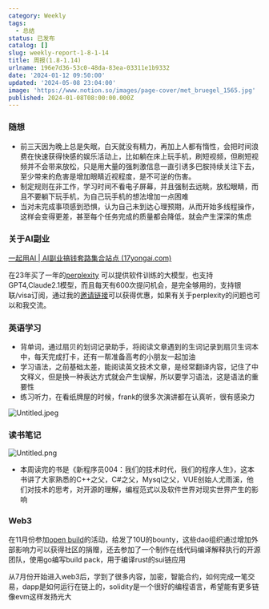```yaml
---
category: Weekly
tags:
  - 总结
status: 已发布
catalog: []
slug: weekly-report-1-8-1-14
title: 周报(1.8-1.14)
urlname: 196e7d36-53c0-48da-83ea-03311e1b9332
date: '2024-01-12 09:50:00'
updated: '2024-05-08 23:04:00'
image: 'https://www.notion.so/images/page-cover/met_bruegel_1565.jpg'
published: 2024-01-08T08:00:00.000Z
---
```


### 随想

- 前三天因为晚上总是失眠，白天就没有精力，再加上人都有惰性，会把时间浪费在快速获得快感的娱乐活动上，比如躺在床上玩手机，刷短视频，但刷短视频并不会带来放松，只是用大量的强刺激信息一直引诱多巴胺持续关注下去，至少带来的危害是增加眼睛近视程度，是不可逆的伤害。
- 制定规则在非工作，学习时间不看电子屏幕，并且强制去远眺，放松眼睛，而且不要躺下玩手机，为自己玩手机的想法增加一点困难
- 当对未完成事项感到恐惧，认为自己未到达心理预期，从而开始多线程操作，这样会变得更差，甚至每个任务完成的质量都会降低，就会产生深深的焦虑

### 关于AI副业


[一起用AI | AI副业搞钱套路集合站点 (17yongai.com)](https://17yongai.com/)


在23年买了一年的[perplexity](https://www.perplexity.ai/) 可以提供软件训练的大模型，也支持GPT4,Claude2.1模型，而且每天有600次提问机会，是完全够用的，支持银联/visa订阅，通过我的[邀请链接](https://perplexity.ai/pro?referral_code=SGJ7X87B)可以获得优惠，如果有关于perplexity的问题也可以和我交流。


### 英语学习

- 背单词，通过扇贝的划词记录助手，将阅读文章遇到的生词记录到扇贝生词本中，每天完成打卡，还有一帮准备高考的小朋友一起加油
- 学习语法，之前基础太差，能阅读英文技术文章，是经常翻译内容，记住了中文释义，但是换一种表达方式就会产生误解，所以要学习语法，这是语法的重要性
- 练习听力，在看纸牌屋的时候，frank的很多次演讲都在认真听，很有感染力

![Untitled.jpeg](https://prod-files-secure.s3.us-west-2.amazonaws.com/5d24fe63-e567-4804-86f9-9fdc62e13082/c33f3733-be40-431e-a494-10399ac86f32/Untitled.jpeg?X-Amz-Algorithm=AWS4-HMAC-SHA256&X-Amz-Content-Sha256=UNSIGNED-PAYLOAD&X-Amz-Credential=ASIAZI2LB466YX7KG26L%2F20250331%2Fus-west-2%2Fs3%2Faws4_request&X-Amz-Date=20250331T213416Z&X-Amz-Expires=3600&X-Amz-Security-Token=IQoJb3JpZ2luX2VjEEIaCXVzLXdlc3QtMiJIMEYCIQCoi39dQ5qwZPBY6I4OMQTKgTfCAWQsVJxWAuIAg4Bw7wIhALxmxPD8ExWAbfAznPRXAFxCk582t03QYhjhfZQW%2FxeyKogECKv%2F%2F%2F%2F%2F%2F%2F%2F%2F%2FwEQABoMNjM3NDIzMTgzODA1Igy0KRtZP%2BQ2hYpcCsAq3AMMb4%2F2gBcE7ZHbuaFvXNSTQSw583jX2u4llzuRWDQRDl%2Fbk%2FTNRjb7c2mEVlNWftF3txF6RZ0g57wzPyt8gH02PoxU%2Bw2mgatU3psS%2F98og8RENeuny2eQpiHP%2FfLQaftJcO%2FRd39i6o5v2y%2Bpi5NRbTo4cbe20IW0gbesj%2FqTnVnHnGjuBNpYu7hEDMIpUfpgmtlFCaAPpGZ%2BocQfuv3Bj4zj4IL9g0KpioZV%2FUKzwvYUUiGim0LYgywXDuiFLN7moHodPxnhH75fszryTIEa8YUA%2BCy7W%2B6%2BlyXpPNxvMieeJanAq3IB9yNt6av1lSk7gJ59OpD25Y5wYu0%2BW5k8BP0MkPECjpDDXKoaiGJGFTdm%2B7YSND4LK4tqLBufMb52UHGsRWbmaiAnJeey2WKxBGcReJ9j8Dv1M9RAM195zZ99PvFherHuDdakZVyrqek0qo%2BZRONJpffceKAnJtrB0An0UsaYaaSXWeR3HVOkUBTI8WR6q2Bl9QGc2qfZm8ixV%2BK4fPo137GF6EpgZNJ44oXXEIhhcEoDQHUnQBjlq5bfuV77803iQ1xbF%2Flv6XaclrNteNxlEedmCWqrDHzVaAxNsXFgUhgbgO2pmLi3eqsFrTz4BQWiOgUKaTD1tau%2FBjqkAfSOQI%2BIlsAcz8vpurc4eFsS6D%2Bb%2BWAx3AhLYyvXnAGBpNplk0uVO2HsQdAgsF5mTWeK5wngh%2Fk%2FaSTZiNduUnxvO93ihJay81ls4Zdr7NIaLlf7t%2F8WlCnq1X422SVVNdgHLkfPiFzqk9ypM%2BEdCFc9me%2BRSWlb0wTOhHCgcnizK1Zw%2FPsp8C593umV%2FPicB2m%2F0SuQHSHk5NSNJ8Y4%2Bq7AmfP%2B&X-Amz-Signature=8cbacce646dc74c1945293890e18a9040be1d97533989021adf52cb1402e7bbf&X-Amz-SignedHeaders=host&x-id=GetObject)


### 读书笔记


![Untitled.png](https://prod-files-secure.s3.us-west-2.amazonaws.com/5d24fe63-e567-4804-86f9-9fdc62e13082/96aa439a-1c95-4054-aa84-ef4e0c8eb5d1/Untitled.png?X-Amz-Algorithm=AWS4-HMAC-SHA256&X-Amz-Content-Sha256=UNSIGNED-PAYLOAD&X-Amz-Credential=ASIAZI2LB466YX7KG26L%2F20250331%2Fus-west-2%2Fs3%2Faws4_request&X-Amz-Date=20250331T213416Z&X-Amz-Expires=3600&X-Amz-Security-Token=IQoJb3JpZ2luX2VjEEIaCXVzLXdlc3QtMiJIMEYCIQCoi39dQ5qwZPBY6I4OMQTKgTfCAWQsVJxWAuIAg4Bw7wIhALxmxPD8ExWAbfAznPRXAFxCk582t03QYhjhfZQW%2FxeyKogECKv%2F%2F%2F%2F%2F%2F%2F%2F%2F%2FwEQABoMNjM3NDIzMTgzODA1Igy0KRtZP%2BQ2hYpcCsAq3AMMb4%2F2gBcE7ZHbuaFvXNSTQSw583jX2u4llzuRWDQRDl%2Fbk%2FTNRjb7c2mEVlNWftF3txF6RZ0g57wzPyt8gH02PoxU%2Bw2mgatU3psS%2F98og8RENeuny2eQpiHP%2FfLQaftJcO%2FRd39i6o5v2y%2Bpi5NRbTo4cbe20IW0gbesj%2FqTnVnHnGjuBNpYu7hEDMIpUfpgmtlFCaAPpGZ%2BocQfuv3Bj4zj4IL9g0KpioZV%2FUKzwvYUUiGim0LYgywXDuiFLN7moHodPxnhH75fszryTIEa8YUA%2BCy7W%2B6%2BlyXpPNxvMieeJanAq3IB9yNt6av1lSk7gJ59OpD25Y5wYu0%2BW5k8BP0MkPECjpDDXKoaiGJGFTdm%2B7YSND4LK4tqLBufMb52UHGsRWbmaiAnJeey2WKxBGcReJ9j8Dv1M9RAM195zZ99PvFherHuDdakZVyrqek0qo%2BZRONJpffceKAnJtrB0An0UsaYaaSXWeR3HVOkUBTI8WR6q2Bl9QGc2qfZm8ixV%2BK4fPo137GF6EpgZNJ44oXXEIhhcEoDQHUnQBjlq5bfuV77803iQ1xbF%2Flv6XaclrNteNxlEedmCWqrDHzVaAxNsXFgUhgbgO2pmLi3eqsFrTz4BQWiOgUKaTD1tau%2FBjqkAfSOQI%2BIlsAcz8vpurc4eFsS6D%2Bb%2BWAx3AhLYyvXnAGBpNplk0uVO2HsQdAgsF5mTWeK5wngh%2Fk%2FaSTZiNduUnxvO93ihJay81ls4Zdr7NIaLlf7t%2F8WlCnq1X422SVVNdgHLkfPiFzqk9ypM%2BEdCFc9me%2BRSWlb0wTOhHCgcnizK1Zw%2FPsp8C593umV%2FPicB2m%2F0SuQHSHk5NSNJ8Y4%2Bq7AmfP%2B&X-Amz-Signature=df0393a79617fb39850f8e3378500f4744cd53b184c0c5f3bfb2fb9936bcde7d&X-Amz-SignedHeaders=host&x-id=GetObject)

- 本周读完的书是《新程序员004：我们的技术时代，我们的程序人生》，这本书讲了大家熟悉的C++之父，C#之父，Mysql之父，VUE创始人尤雨溪，他们对技术的思考，对开源的理解，编程范式以及软件世界对现实世界产生的影响

### Web3


在11月份参加[open build](https://openbuild.xyz/learn/challenges)的活动，给发了10U的bounty，这些dao组织通过增加外部影响力可以获得社区的捐赠，还去参加了一个制作在线代码编译解释执行的开源团队，使用go编写build pack，用于编译rust的sui链应用


从7月份开始进入web3后，学到了很多内容，加密，智能合约，如何完成一笔交易，dapp是如何运行在链上的，solidity是一个很好的编程语言，希望能有更多链像evm这样发扬光大

